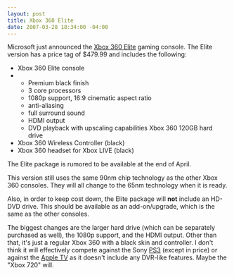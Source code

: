 ```yaml
---
layout: post
title: Xbox 360 Elite
date: 2007-03-28 18:34:00 -04:00
---
```


Microsoft just announced the [Xbox 360 Elite](http://www.xbox.com/en-US/hardware/xbox360elite/default.htm) gaming console. The Elite version has a price tag of $479.99 and includes the following:

*   Xbox 360 Elite console
*   *   Premium black finish
    *   3 core processors
    *   1080p support, 16:9 cinematic aspect ratio
    *   anti-aliasing
    *   full surround sound
    *   HDMI output
    *   DVD playback with upscaling capabilities Xbox 360 120GB hard drive
*   Xbox 360 Wireless Controller (black)
*   Xbox 360 headset for Xbox LIVE (black) 

The Elite package is rumored to be available at the end of April.

This version still uses the same 90nm chip technology as the other Xbox 360 consoles. They will all change to the 65nm technology when it is ready.

Also, in order to keep cost down, the Elite package will **not** include an HD-DVD drive. This should be available as an add-on/upgrade, which is the same as the other consoles.

The biggest changes are the larger hard drive (which can be separately purchased as well), the 1080p support, and the HDMI output. Other than that, it's just a regular Xbox 360 with a black skin and controller. I don't think it will effectively compete against the Sony [PS3](http://www.us.playstation.com/PS3) (except in price) or against the [Apple TV](http://www.apple.com/appletv/) as it doesn't include any DVR-like features. Maybe the "Xbox 720" will.
